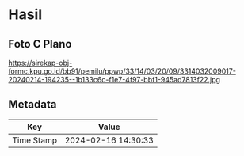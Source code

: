# Hasil

## Foto C Plano

https://sirekap-obj-formc.kpu.go.id/bb91/pemilu/ppwp/33/14/03/20/09/3314032009017-20240214-194235--1b133c6c-f1e7-4f97-bbf1-945ad7813f22.jpg


## Metadata

| Key        | Value               |
| ---------- | ------------------- |
| Time Stamp | 2024-02-16 14:30:33 |



